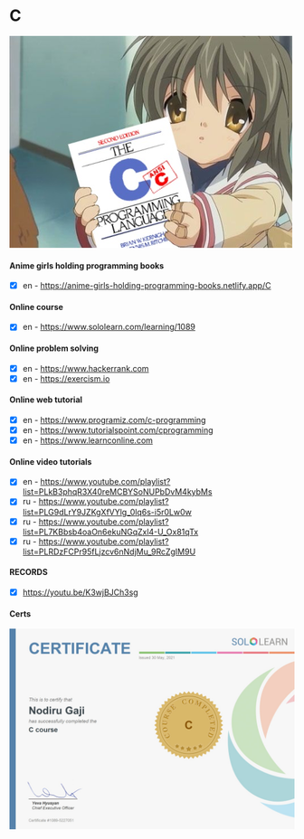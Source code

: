 # C
![Anime girl](pics/c.jpg)

#### Anime girls holding programming books
- [x] en - https://anime-girls-holding-programming-books.netlify.app/C

#### Online course
- [x] en - https://www.sololearn.com/learning/1089

#### Online problem solving
- [x] en - https://www.hackerrank.com
- [x] en - https://exercism.io

#### Online web tutorial
- [x] en - https://www.programiz.com/c-programming
- [x] en - https://www.tutorialspoint.com/cprogramming
- [x] en - https://www.learnconline.com

#### Online video tutorials
- [x] en - https://www.youtube.com/playlist?list=PLkB3phqR3X40reMCBYSoNUPbDvM4kybMs
- [x] ru - https://www.youtube.com/playlist?list=PLG9dLrY9JZKgXfVYlg_0lq6s-i5r0Lw0w
- [x] ru - https://www.youtube.com/playlist?list=PL7KBbsb4oaOn6ekuNGqZxl4-U_Ox81qTx
- [x] ru - https://www.youtube.com/playlist?list=PLRDzFCPr95fLjzcv6nNdjMu_9RcZgIM9U

#### RECORDS
- [x] https://youtu.be/K3wjBJCh3sg

#### Certs
![Sololearn](pics/sololearn-c.jpg)
